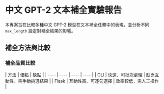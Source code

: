 # 中文 GPT-2 文本補全實驗報告

本專案旨在比較多種中文 GPT-2 模型在文本補全任務中的表現，並分析不同 `max_length` 設定對補全結果的影響。

## 補全方法與比較
### 補全品質比較
| 方法 | 優點 | 缺點 | 
|  ----  | ----  |  ----  | ----  |
| CLI | 快速、可批次處理 | 缺乏互動性，需手動挑選結果 | 
| Flask | 互動性高、可逐句選擇 | 效率較低，需人工操作 | 





